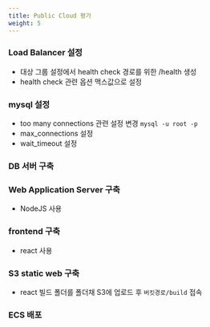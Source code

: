 ```yaml
---
title: Public Cloud 평가
weight: 5
---
```

### Load Balancer 설정
- 대상 그룹 설정에서 health check 경로를 위한 /health 생성
- health check 관련 옵션 맥스값으로 설정

### mysql 설정
- too many connections 관련 설정 변경
```mysql -u root -p```
- max_connections 설정
- wait_timeout 설정

### DB 서버 구축

### Web Application Server 구축
- NodeJS 사용

### frontend 구축
- react 사용

### S3 static web 구축
- react 빌드 폴더를 폴더채 S3에 업로드 후 `버킷경로/build` 접속

### ECS 배포